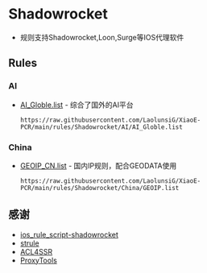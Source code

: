 # Shadowrocket
- 规则支持Shadowrocket,Loon,Surge等IOS代理软件

## Rules
### AI
- [AI_Globle.list](https://raw.githubusercontent.com/LaolunsiG/XiaoE-PCR/main/rules/Shadowrocket/AI/AI_Globle.list)  - 综合了国外的AI平台
  ```
  https://raw.githubusercontent.com/LaolunsiG/XiaoE-PCR/main/rules/Shadowrocket/AI/AI_Globle.list
  ```
### China
- [GEOIP_CN.list](https://raw.githubusercontent.com/LaolunsiG/XiaoE-PCR/main/rules/Shadowrocket/China/GEOIP.list) - 国内IP规则，配合GEODATA使用
  ```
  https://raw.githubusercontent.com/LaolunsiG/XiaoE-PCR/main/rules/Shadowrocket/China/GEOIP.list
  ```

## 感谢
- [ios_rule_script-shadowrocket](https://github.com/blackmatrix7/ios_rule_script/tree/master/rule/Shadowrocket)
- [strule](https://whatshub.top/strule)
- [ACL4SSR](https://github.com/ACL4SSR/ACL4SSR)
- [ProxyTools](https://github.com/mphin/ProxyTools)

